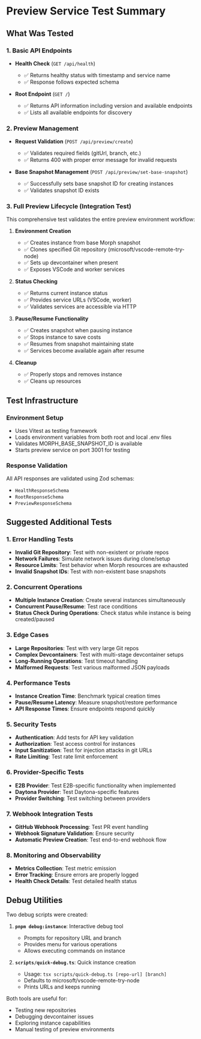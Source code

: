 # Preview Service Test Summary

## What Was Tested

### 1. Basic API Endpoints
- **Health Check** (`GET /api/health`)
  - ✅ Returns healthy status with timestamp and service name
  - ✅ Response follows expected schema

- **Root Endpoint** (`GET /`)
  - ✅ Returns API information including version and available endpoints
  - ✅ Lists all available endpoints for discovery

### 2. Preview Management
- **Request Validation** (`POST /api/preview/create`)
  - ✅ Validates required fields (gitUrl, branch, etc.)
  - ✅ Returns 400 with proper error message for invalid requests

- **Base Snapshot Management** (`POST /api/preview/set-base-snapshot`)
  - ✅ Successfully sets base snapshot ID for creating instances
  - ✅ Validates snapshot ID exists

### 3. Full Preview Lifecycle (Integration Test)
This comprehensive test validates the entire preview environment workflow:

1. **Environment Creation**
   - ✅ Creates instance from base Morph snapshot
   - ✅ Clones specified Git repository (microsoft/vscode-remote-try-node)
   - ✅ Sets up devcontainer when present
   - ✅ Exposes VSCode and worker services

2. **Status Checking**
   - ✅ Returns current instance status
   - ✅ Provides service URLs (VSCode, worker)
   - ✅ Validates services are accessible via HTTP

3. **Pause/Resume Functionality**
   - ✅ Creates snapshot when pausing instance
   - ✅ Stops instance to save costs
   - ✅ Resumes from snapshot maintaining state
   - ✅ Services become available again after resume

4. **Cleanup**
   - ✅ Properly stops and removes instance
   - ✅ Cleans up resources

## Test Infrastructure

### Environment Setup
- Uses Vitest as testing framework
- Loads environment variables from both root and local .env files
- Validates MORPH_BASE_SNAPSHOT_ID is available
- Starts preview service on port 3001 for testing

### Response Validation
All API responses are validated using Zod schemas:
- `HealthResponseSchema`
- `RootResponseSchema`
- `PreviewResponseSchema`

## Suggested Additional Tests

### 1. Error Handling Tests
- **Invalid Git Repository**: Test with non-existent or private repos
- **Network Failures**: Simulate network issues during clone/setup
- **Resource Limits**: Test behavior when Morph resources are exhausted
- **Invalid Snapshot IDs**: Test with non-existent base snapshots

### 2. Concurrent Operations
- **Multiple Instance Creation**: Create several instances simultaneously
- **Concurrent Pause/Resume**: Test race conditions
- **Status Check During Operations**: Check status while instance is being created/paused

### 3. Edge Cases
- **Large Repositories**: Test with very large Git repos
- **Complex Devcontainers**: Test with multi-stage devcontainer setups
- **Long-Running Operations**: Test timeout handling
- **Malformed Requests**: Test various malformed JSON payloads

### 4. Performance Tests
- **Instance Creation Time**: Benchmark typical creation times
- **Pause/Resume Latency**: Measure snapshot/restore performance
- **API Response Times**: Ensure endpoints respond quickly

### 5. Security Tests
- **Authentication**: Add tests for API key validation
- **Authorization**: Test access control for instances
- **Input Sanitization**: Test for injection attacks in git URLs
- **Rate Limiting**: Test rate limit enforcement

### 6. Provider-Specific Tests
- **E2B Provider**: Test E2B-specific functionality when implemented
- **Daytona Provider**: Test Daytona-specific features
- **Provider Switching**: Test switching between providers

### 7. Webhook Integration Tests
- **GitHub Webhook Processing**: Test PR event handling
- **Webhook Signature Validation**: Ensure security
- **Automatic Preview Creation**: Test end-to-end webhook flow

### 8. Monitoring and Observability
- **Metrics Collection**: Test metric emission
- **Error Tracking**: Ensure errors are properly logged
- **Health Check Details**: Test detailed health status

## Debug Utilities

Two debug scripts were created:

1. **`pnpm debug:instance`**: Interactive debug tool
   - Prompts for repository URL and branch
   - Provides menu for various operations
   - Allows executing commands on instance

2. **`scripts/quick-debug.ts`**: Quick instance creation
   - Usage: `tsx scripts/quick-debug.ts [repo-url] [branch]`
   - Defaults to microsoft/vscode-remote-try-node
   - Prints URLs and keeps running

Both tools are useful for:
- Testing new repositories
- Debugging devcontainer issues
- Exploring instance capabilities
- Manual testing of preview environments